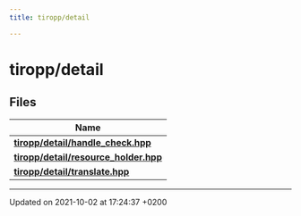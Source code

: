 ```yaml
---
title: tiropp/detail

---
```


# tiropp/detail



## Files

| Name           |
| -------------- |
| **[tiropp/detail/handle_check.hpp](/docs/api/files/handle__check_8hpp#file-handle-check.hpp)**  |
| **[tiropp/detail/resource_holder.hpp](/docs/api/files/resource__holder_8hpp#file-resource-holder.hpp)**  |
| **[tiropp/detail/translate.hpp](/docs/api/files/translate_8hpp#file-translate.hpp)**  |






-------------------------------

Updated on 2021-10-02 at 17:24:37 +0200
